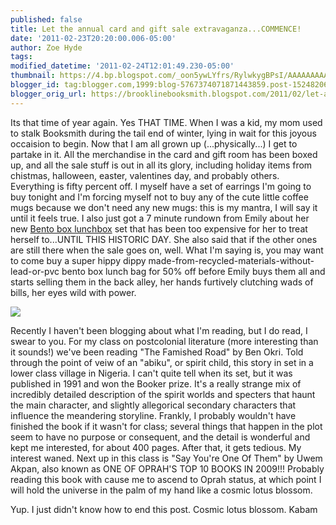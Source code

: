 ```yaml
---
published: false
title: Let the annual card and gift sale extravaganza...COMMENCE!
date: '2011-02-23T20:20:00.006-05:00'
author: Zoe Hyde
tags:
modified_datetime: '2011-02-24T12:01:49.230-05:00'
thumbnail: https://4.bp.blogspot.com/_oon5ywLYfrs/RylwkygBPsI/AAAAAAAAAas/NRqy-A2LsME/s72-c/theFamishedRoad.jpg
blogger_id: tag:blogger.com,1999:blog-5767374071871443859.post-1524820686047088096
blogger_orig_url: https://brooklinebooksmith.blogspot.com/2011/02/let-annual-card-and-gift-sale.html
---
```

Its that time of year again. Yes THAT TIME. When I was a kid, my mom used to stalk Booksmith during the tail end of winter, lying in wait for this joyous occaision to begin. Now that I am all grown up (...physically...) I get to partake in it. All the merchandise in the card and gift room has been boxed up, and all the sale stuff is out in all its glory, including holiday items from chistmas, halloween, easter, valentines day, and probably others. Everything is fifty percent off. I myself have a set of earrings I'm going to buy tonight and I'm forcing myself not to buy any of the cute little coffee mugs because we don't need any new mugs: this is my mantra, I will say it until it feels true. I also just got a 7 minute rundown from Emily about her new [Bento box lunchbox](https://www.laptoplunches.com/) set that has been too expensive for her to treat herself to...UNTIL THIS HISTORIC DAY. She also said that if the other ones are still there when the sale goes on, well. What I'm saying is, you may want to come buy a super hippy dippy made-from-recycled-materials-without-lead-or-pvc bento box lunch bag for 50% off before Emily buys them all and starts selling them in the back alley, her hands furtively clutching wads of bills, her eyes wild with power.

![](https://4.bp.blogspot.com/_oon5ywLYfrs/RylwkygBPsI/AAAAAAAAAas/NRqy-A2LsME/s320/theFamishedRoad.jpg)

Recently I haven't been blogging about what I'm reading, but I do read, I swear to you. For my class on postcolonial literature (more interesting than it sounds!) we've been reading "The Famished Road" by Ben Okri. Told through the point of veiw of an "abiku", or spirit child, this story in set in a lower class village in Nigeria. I can't quite tell when its set, but it was published in 1991 and won the Booker prize. It's a really strange mix of incredibly detailed description of the spirit worlds and specters that haunt the main character, and slightly allegorical secondary characters that influence the meandering storyline. Frankly, I probably wouldn't have finished the book if it wasn't for class; several things that happen in the plot seem to have no purpose or consequent, and the detail is wonderful and kept me interested, for about 400 pages. After that, it gets tedious. My interest waned. Next up in this class is "Say You're One Of Them" by Uwem Akpan, also known as ONE OF OPRAH'S TOP 10 BOOKS IN 2009!!! Probably reading this book with cause me to ascend to Oprah status, at which point I will hold the universe in the palm of my hand like a cosmic lotus blossom.

Yup. I just didn't know how to end this post. Cosmic lotus blossom. Kabam